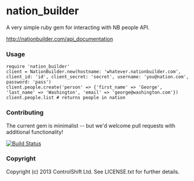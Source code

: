 # nation_builder

A very simple ruby gem for interacting with NB people API. 

http://nationbuilder.com/api_documentation

### Usage

```
require 'nation_builder'
client = NationBuilder.new(hostname: 'whatever.nationbuilder.com', client_id: 'id', client_secret: 'secret', username: 'you@nation.com', password: 'pass')
client.people.create('person' => {'first_name' => 'George', 'last_name' => 'Washington', 'email' => 'george@washington.com'})
client.people.list # returns people in nation
```

### Contributing 

The current gem is minimalist -- but we'd welcome pull requests with additional functionality!

[![Build Status](https://travis-ci.org/controlshift/nation_builder.png?branch=master)](https://travis-ci.org/controlshift/nation_builder)

### Copyright

Copyright (c) 2013 ControlShift Ltd. See LICENSE.txt for
further details.

